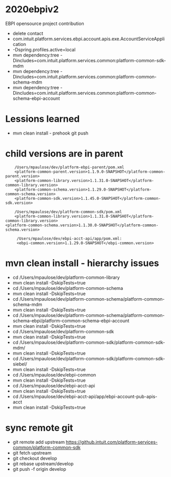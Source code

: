 # 2020ebpiv2
EBPI opensource project contribution 
* delete contact
* com.intuit.platform.services.ebpi.account.apis.exe.AccountServiceApplication
* -Dspring.profiles.active=local
* mvn dependency:tree -Dincludes=com.intuit.platform.services.common:platform-common-sdk-mdm
* mvn dependency:tree -Dincludes=com.intuit.platform.services.common:platform-common-schema-mdm
* mvn dependency:tree -Dincludes=com.intuit.platform.services.common:platform-common-schema-ebpi-account

# Lessions learned
* mvn clean install - prehook git push

# child versions are in parent 
        /Users/mpaulose/dev/platform-ebpi-parent/pom.xml        
        <platform-common-parent.version>1.1.9.0-SNAPSHOT</platform-common-parent.version>
        <platform-common-library.version>1.1.31.0-SNAPSHOT</platform-common-library.version>
        <platform-common-schema.version>1.1.29.0-SNAPSHOT</platform-common-schema.version>
        <platform-common-sdk.version>1.1.45.0-SNAPSHOT</platform-common-sdk.version>

        /Users/mpaulose/dev/platform-common-sdk/pom.xml
        <platform-common-library.version>1.1.31.0-SNAPSHOT</platform-common-library.version>
	<platform-common-schema.version>1.1.30.0-SNAPSHOT</platform-common-schema.version>

         /Users/mpaulose/dev/ebpi-acct-api/app/pom.xml:
         <ebpi-common.version>1.1.29.0-SNAPSHOT</ebpi-common.version>

# mvn clean install - hierarchy issues 
* cd /Users/mpaulose/dev/platform-common-library
* mvn clean install -DskipTests=true
* cd /Users/mpaulose/dev/platform-common-schema
* mvn clean install -DskipTests=true
* cd /Users/mpaulose/dev/platform-common-schema/platform-common-schema-mdm
* mvn clean install -DskipTests=true
* cd /Users/mpaulose/dev/platform-common-schema/platform-common-schema-ebpi/platform-common-schema-ebpi-account
* mvn clean install -DskipTests=true
* cd /Users/mpaulose/dev/platform-common-sdk
* mvn clean install -DskipTests=true
* cd /Users/mpaulose/dev/platform-common-sdk/platform-common-sdk-mdm/
* mvn clean install -DskipTests=true
* cd /Users/mpaulose/dev/platform-common-sdk/platform-common-sdk-siebel/
* mvn clean install -DskipTests=true
* cd /Users/mpaulose/dev/ebpi-common
* mvn clean install -DskipTests=true
* cd /Users/mpaulose/dev/ebpi-acct-api
* mvn clean install -DskipTests=true
* cd /Users/mpaulose/dev/ebpi-acct-api/app/ebpi-account-pub-apis-acct
* mvn clean install -DskipTests=true

# sync remote git
* git remote add upstream https://github.intuit.com/platform-services-common/platform-common-sdk
* git fetch upstream
* git checkout develop
* git rebase upstream/develop
* git push -f origin develop

